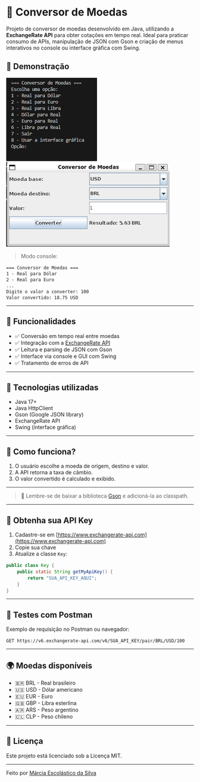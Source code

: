 
# 💱 Conversor de Moedas

Projeto de conversor de moedas desenvolvido em Java, utilizando a **ExchangeRate API** para obter cotações em tempo real. Ideal para praticar consumo de APIs, manipulação de JSON com Gson e criação de menus interativos no console ou interface gráfica com Swing.

## 📸 Demonstração

![Demonstração CLI](conversor-moedas/src/Assets/CLI.png)
![Demonstração GUI](conversor-moedas/src/Assets/GUI.png)


> Modo console:
```
=== Conversor de Moedas ===
1 - Real para Dólar
2 - Real para Euro
...
Digite o valor a converter: 100
Valor convertido: 18.75 USD
```

---

## 🚀 Funcionalidades

- ✅ Conversão em tempo real entre moedas
- ✅ Integração com a [ExchangeRate API](https://www.exchangerate-api.com/)
- ✅ Leitura e parsing de JSON com Gson
- ✅ Interface via console e GUI com Swing
- ✅ Tratamento de erros de API

---

## 🔧 Tecnologias utilizadas

- Java 17+
- Java HttpClient
- Gson (Google JSON library)
- ExchangeRate API
- Swing (interface gráfica)

---

## 🧠 Como funciona?

1. O usuário escolhe a moeda de origem, destino e valor.
2. A API retorna a taxa de câmbio.
3. O valor convertido é calculado e exibido.

---

> 📌 Lembre-se de baixar a biblioteca [Gson](https://repo1.maven.org/maven2/com/google/code/gson/gson/2.10.1/) e adicioná-la ao classpath.

---

## 🔑 Obtenha sua API Key

1. Cadastre-se em [https://www.exchangerate-api.com](https://www.exchangerate-api.com)
2. Copie sua chave
3. Atualize a classe `Key`:

```java
public class Key {
    public static String getMyApiKey() {
        return "SUA_API_KEY_AQUI";
    }
}
```

---

## 🧪 Testes com Postman

Exemplo de requisição no Postman ou navegador:

```
GET https://v6.exchangerate-api.com/v6/SUA_API_KEY/pair/BRL/USD/100
```

---

## 🌍 Moedas disponíveis

- 🇧🇷 BRL - Real brasileiro  
- 🇺🇸 USD - Dólar americano  
- 🇪🇺 EUR - Euro  
- 🇬🇧 GBP - Libra esterlina  
- 🇦🇷 ARS - Peso argentino  
- 🇨🇱 CLP - Peso chileno  

---


## 📄 Licença

Este projeto está licenciado sob a Licença MIT.

---

Feito  por [Márcia Escolástico da Silva](https://www.linkedin.com/in/marcia-escolastico/)
